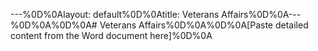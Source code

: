---%0D%0Alayout: default%0D%0Atitle: Veterans Affairs%0D%0A---%0D%0A%0D%0A# Veterans Affairs%0D%0A%0D%0A[Paste detailed content from the Word document here]%0D%0A 
